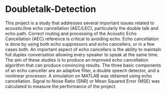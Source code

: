 # Doubletalk-Detection

This project is a study that addresses several important issues related to acoustic/line echo cancellation (AEC/LEC), particularly the double talk and echo path. Correct routing and processing of the Acoustic Echo Cancellation (AEC) reference is critical to avoiding echo. Echo cancellation is done by using both echo suppressors and echo cancellers, or in a few cases both. An important aspect of echo cancellers is the ability to maintain full duplex conversation allowing every speaker to speak at the same time. The aim of these studies is to produce an improved echo cancellation algorithm that can produce convincing results. The three basic components of an echo canceller are an adaptive filter, a double speech detector, and a nonlinear processor. A simulation on MATLAB was obtained using echo cancellation. Signal to Noise Ratio (SNR) or Mean Squared Error (MSE) was calculated to measure the performance of the project.